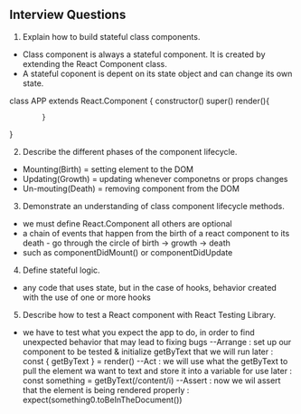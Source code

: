 ## Interview Questions



1. Explain how to build stateful class components.
- Class component is always a  stateful component. It is created by extending the React Component class.
- A stateful coponent is depent on its state object and can change its own state.

class APP extends React.Component {
    constructor()
        super()
            render(){

            }
}

2. Describe the different phases of the component lifecycle.

- Mounting(Birth) = setting element to the DOM 
- Updating(Growth) = updating whenever componetns or props changes 
- Un-mouting(Death) = removing component from the DOM

3. Demonstrate an understanding of class component lifecycle methods.

- we must define React.Component all others are optional
- a chain of events that happen from the birth of a react component to its death -  go through the circle of birth -> growth -> death 
- such as componentDidMount() or componentDidUpdate

4. Define stateful logic.

- any code that uses state, but in the case of hooks, behavior created with the use of one or more hooks 

5. Describe how to test a React component with React Testing Library.

- we have to test what you expect the app to do, in order to find unexpected behavior that may lead to fixing bugs 
--Arrange : set up our component to be tested & initialize getByText that we will run later : const { getByText } = render(<APP />)
--Act     : we will use what the getByText to pull the element wa want to text and store it into a variable for use later : const something = getByText(/content/i)
--Assert  : now we wil assert that the element is being rendered properly : expect(something0.toBeInTheDocument())